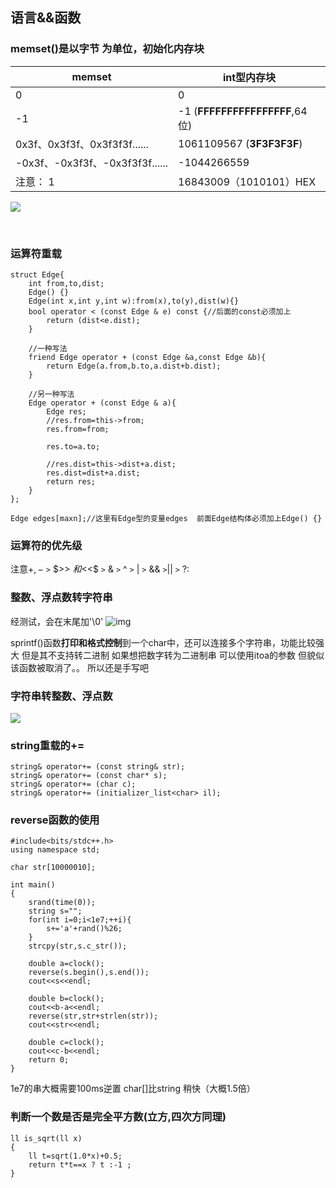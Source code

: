 ## 语言&&函数

### memset()是以**字节** 为单位，初始化内存块    

| memset                          | int型内存块                      |
| ------------------------------- | -------------------------------- |
| 0                               | 0                                |
| -1                              | -1   (‭**FFFFFFFFFFFFFFFF**‬,64位) |
| 0x3f、0x3f3f、0x3f3f3f......    | 1061109567  (**3F3F3F3F**)       |
| -0x3f、-0x3f3f、-0x3f3f3f...... | -1044266559                      |
| 注意：   1                      | 16843009（‭1010101‬）HEX           |

  ![](https://s1.ax2x.com/2018/02/07/vc3sH.png)                    



​    

### 运算符重载

```
struct Edge{
    int from,to,dist;
    Edge() {}
    Edge(int x,int y,int w):from(x),to(y),dist(w){}
    bool operator < (const Edge & e) const {//后面的const必须加上
        return (dist<e.dist);
    }

    //一种写法
    friend Edge operator + (const Edge &a,const Edge &b){
        return Edge(a.from,b.to,a.dist+b.dist);
    }

    //另一种写法
    Edge operator + (const Edge & a){
        Edge res;
        //res.from=this->from;
        res.from=from;

        res.to=a.to;

        //res.dist=this->dist+a.dist;
        res.dist=dist+a.dist;
        return res;
    }
};

Edge edges[maxn];//这里有Edge型的变量edges  前面Edge结构体必须加上Edge() {}
```



### 运算符的优先级

注意$+,-$ `>` $>> $和$<<$ `>`  &   `>`  ^   `>`  |  `>` &&  `>`|| `>` ?:



### 整数、浮点数转字符串

经测试，会在末尾加'\0'
![img](https://s1.ax2x.com/2018/03/27/1iK2q.png)

sprintf()函数**打印和格式控制**到一个char中，还可以连接多个字符串，功能比较强大
但是其不支持转二进制 如果想把数字转为二进制串 可以使用itoa的参数 但貌似该函数被取消了。。
所以还是手写吧



### 字符串转整数、浮点数

![](https://s1.ax2x.com/2018/03/27/12zcJ.png)





### string重载的+=

```
string& operator+= (const string& str);
string& operator+= (const char* s);
string& operator+= (char c);	
string& operator+= (initializer_list<char> il);
```





### reverse函数的使用

```
#include<bits/stdc++.h>
using namespace std;

char str[10000010];

int main()
{
    srand(time(0));
    string s="";
    for(int i=0;i<1e7;++i){
        s+='a'+rand()%26;
    }
    strcpy(str,s.c_str());
    
    double a=clock();
    reverse(s.begin(),s.end());
    cout<<s<<endl;
    
    double b=clock();
    cout<<b-a<<endl;
    reverse(str,str+strlen(str));
    cout<<str<<endl;
    
    double c=clock();
    cout<<c-b<<endl;
    return 0;
}

```

1e7的串大概需要100ms逆置  char[]比string 稍快（大概1.5倍）





### 判断一个数是否是完全平方数(立方,四次方同理)

```
ll is_sqrt(ll x)
{
    ll t=sqrt(1.0*x)+0.5;
    return t*t==x ? t :-1 ;
}
```

